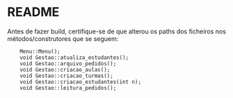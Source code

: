# README

Antes de fazer build, certifique-se de que alterou os paths dos ficheiros nos métodos/construtores que se seguem:

		Menu::Menu();
		void Gestao::atualiza_estudantes();
		void Gestao::arquivo_pedidos();
		void Gestao::criacao_aulas();
		void Gestao::criacao_turmas();
		void Gestao::criacao_estudantes(int n);
		void Gestao::leitura_pedidos();
